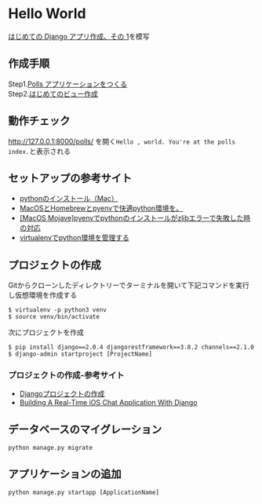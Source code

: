 # Hello World
[はじめての Django アプリ作成、その 1](https://docs.djangoproject.com/ja/2.0/intro/tutorial01/)を模写

## 作成手順
Step1.[Polls アプリケーションをつくる](https://docs.djangoproject.com/ja/2.0/intro/tutorial01/#creating-the-polls-app)  
Step2.[はじめてのビュー作成](https://docs.djangoproject.com/ja/2.0/intro/tutorial01/#write-your-first-view)

## 動作チェック

http://127.0.0.1:8000/polls/ を開く`Hello , world. You're at the polls index.`と表示される

## セットアップの参考サイト

* [pythonのインストール（Mac）](https://qiita.com/okhrn/items/935cf187aec5cf144558)
* [MacOSとHomebrewとpyenvで快適python環境を。](https://qiita.com/crankcube@github/items/15f06b32ec56736fc43a)
* [[MacOS Mojave]pyenvでpythonのインストールがzlibエラーで失敗した時の対応](https://qiita.com/zreactor/items/c3fd04417e0d61af0afe)
* [virtualenvでpython環境を管理する](https://qiita.com/caad1229/items/325ca5c8ad198b0ebce7)

## プロジェクトの作成

Gitからクローンしたディレクトリーでターミナルを開いて下記コマンドを実行し仮想環境を作成する

```
$ virtualenv -p python3 venv
$ source venv/bin/activate
```

次にプロジェクトを作成
```
$ pip install django==2.0.4 djangorestframework==3.8.2 channels==2.1.0
$ django-admin startproject [ProjectName]
```

### プロジェクトの作成-参考サイト
* [Djangoプロジェクトの作成](https://www.python-izm.com/web/django/django_project/)
* [Building A Real-Time iOS Chat Application With Django](http://lucasjackson.io/realtime-ios-chat-with-django/)

## データベースのマイグレーション

```
python manage.py migrate
```

## アプリケーションの追加

```
python manage.py startapp [ApplicationName]
```
